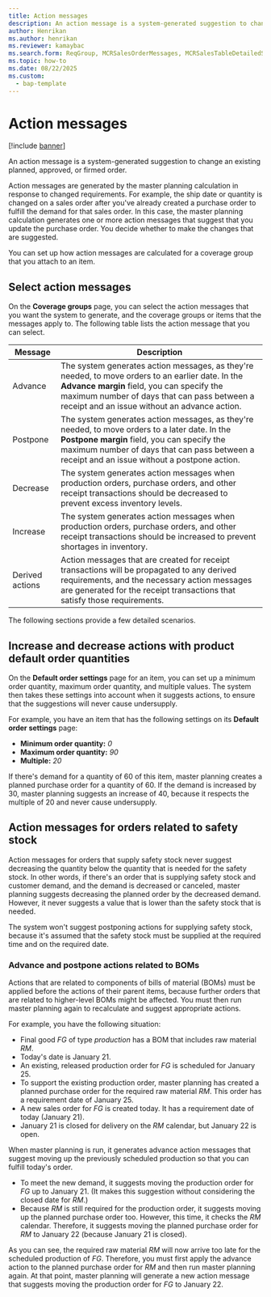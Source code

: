 ```yaml
---
title: Action messages
description: An action message is a system-generated suggestion to change an existing planned or firmed order.
author: Henrikan
ms.author: henrikan
ms.reviewer: kamaybac
ms.search.form: ReqGroup, MCRSalesOrderMessages, MCRSalesTableDetailedStatus, TAMItemVendRebateGroup, TAMVendRebate, TAMVendRebateAgreementLineInfoPart, TAMVendRebateGroup, TAMVendRebateTable, TAMVendRebateTrans, ReqTransActionListPage
ms.topic: how-to
ms.date: 08/22/2025
ms.custom:
  - bap-template
---
```


# Action messages

[!include [banner](../includes/banner.md)]

An action message is a system-generated suggestion to change an existing planned, approved, or firmed order.

Action messages are generated by the master planning calculation in response to changed requirements. For example, the ship date or quantity is changed on a sales order after you've already created a purchase order to fulfill the demand for that sales order. In this case, the master planning calculation generates one or more action messages that suggest that you update the purchase order. You decide whether to make the changes that are suggested.

You can set up how action messages are calculated for a coverage group that you attach to an item.

## Select action messages

On the **Coverage groups** page, you can select the action messages that you want the system to generate, and the coverage groups or items that the messages apply to. The following table lists the action message that you can select.

| Message | Description |
|---|---|
| Advance | The system generates action messages, as they're needed, to move orders to an earlier date. In the **Advance margin** field, you can specify the maximum number of days that can pass between a receipt and an issue without an advance action. |
| Postpone | The system generates action messages, as they're needed, to move orders to a later date. In the **Postpone margin** field, you can specify the maximum number of days that can pass between a receipt and an issue without a postpone action. |
| Decrease | The system generates action messages when production orders, purchase orders, and other receipt transactions should be decreased to prevent excess inventory levels. |
| Increase | The system generates action messages when production orders, purchase orders, and other receipt transactions should be increased to prevent shortages in inventory. |
| Derived actions | Action messages that are created for receipt transactions will be propagated to any derived requirements, and the necessary action messages are generated for the receipt transactions that satisfy those requirements. |

The following sections provide a few detailed scenarios.

## Increase and decrease actions with product default order quantities

On the **Default order settings** page for an item, you can set up a minimum order quantity, maximum order quantity, and multiple values. The system then takes these settings into account when it suggests actions, to ensure that the suggestions will never cause undersupply.

For example, you have an item that has the following settings on its **Default order settings** page:

- **Minimum order quantity:** *0*
- **Maximum order quantity:** *90*
- **Multiple:** *20*

If there's demand for a quantity of 60 of this item, master planning creates a planned purchase order for a quantity of 60. If the demand is increased by 30, master planning suggests an increase of 40, because it respects the multiple of 20 and never cause undersupply.

## Action messages for orders related to safety stock

Action messages for orders that supply safety stock never suggest decreasing the quantity below the quantity that is needed for the safety stock. In other words, if there's an order that is supplying safety stock and customer demand, and the demand is decreased or canceled, master planning suggests decreasing the planned order by the decreased demand. However, it never suggests a value that is lower than the safety stock that is needed.

The system won't suggest postponing actions for supplying safety stock, because it's assumed that the safety stock must be supplied at the required time and on the required date.

### Advance and postpone actions related to BOMs

Actions that are related to components of bills of material (BOMs) must be applied before the actions of their parent items, because further orders that are related to higher-level BOMs might be affected. You must then run master planning again to recalculate and suggest appropriate actions.

For example, you have the following situation:

- Final good *FG* of type *production* has a BOM that includes raw material *RM*.
- Today's date is January 21.
- An existing, released production order for *FG* is scheduled for January 25.
- To support the existing production order, master planning has created a planned purchase order for the required raw material *RM*. This order has a requirement date of January 25.
- A new sales order for *FG* is created today. It has a requirement date of today (January 21).
- January 21 is closed for delivery on the *RM* calendar, but January 22 is open.

When master planning is run, it generates advance action messages that suggest moving up the previously scheduled production so that you can fulfill today's order.

- To meet the new demand, it suggests moving the production order for *FG* up to January 21. (It makes this suggestion without considering the closed date for *RM*.)
- Because *RM* is still required for the production order, it suggests moving up the planned purchase order too. However, this time, it checks the *RM* calendar. Therefore, it suggests moving the planned purchase order for *RM* to January 22 (because January 21 is closed).

As you can see, the required raw material *RM* will now arrive too late for the scheduled production of *FG*. Therefore, you must first apply the advance action to the planned purchase order for *RM* and then run master planning again. At that point, master planning will generate a new action message that suggests moving the production order for *FG* to January 22.
